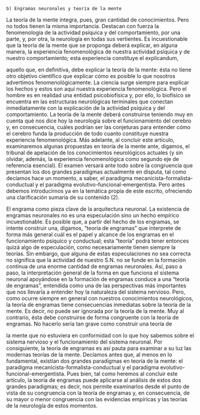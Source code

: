 ```
b) Engramas neuronales y teoría de la mente
```
La teoría de la mente integra, pues, gran cantidad de conocimientos.
Pero no todos tienen la misma importancia. Destacan con fuerza la
fenomenología de la actividad psíquica y del comportamiento, por una
parte, y, por otra, la neurología en todas sus vertientes. Es incuestionable
que la teoría de la mente que se proponga deberá explicar, en alguna
manera, la experiencia fenomenológica de nuestra actividad psíquica y de
nuestro comportamiento; esta experiencia constituye el explicandum,


aquello que, en definitiva, debe explicar la teoría de la mente: ésta no tiene
otro objetivo científico que explicar cómo es posible lo que nosotros
advertimos fenomenológicamente. La ciencia surge siempre para explicar
los hechos y estos son aquí nuestra experiencia fenomenológica. Pero el
hombre es en realidad una entidad psicobiofísica y, por ello, lo biofísico se
encuentra en las estructuras neurológicas terminales que conectan
inmediatamente con la explicación de la actividad psíquica y del
comportamiento. La teoría de la mente deberá construirse teniendo muy en
cuenta qué nos dice hoy la neurología sobre el funcionamiento del cerebro
y, en consecuencia, cuáles podrían ser las conjeturas para entender cómo el
cerebro funda la producción de todo cuanto constituye nuestra experiencia
fenomenológica.
Más adelante, al concluir este artículo, examinaremos algunas
propuestas en teoría de la mente ante, digamos, el tribunal de apelación de
los conocimientos neurológicos actuales (y sin olvidar, además, la
experiencia fenomenológica como segundo eje de referencia esencial). El
examen versará ante todo sobre la congruencia que presentan los dos
grandes paradigmas actualmente en disputa, tal como decíamos hace un
momento, a saber, el paradigma mecanicista-formalista-conductual y el
paradigma evolutivo-funcional-emergentista. Pero antes debemos
introducirnos ya en la temática propia de este escrito, ofreciendo una
clarificación sumaria de su contenido (2).

El engrama como pieza clave de la arquitectura neuronal. La
existencia de engramas neuronales no es una especulación sino un hecho
empírico incuestionable. Es posible que, a partir del hecho de los engramas,
se intente construir una, digamos, “teoría de engramas” que interprete de
forma más general cuál es el papel y alcance de los engramas en el
funcionamiento psíquico y conductual; esta “teoría” podrá tener entonces
quizá algo de especulación, como necesariamente tienen siempre la teorías.
Sin embargo, que alguna de estas especulaciones no sea correcta no
significa que la actividad de nuestro S.N. no se funde en la formación
continua de una enorme cantidad de engramas neuronales. Así, paso a paso,
la interpretación general de la forma en que funciona el sistema neuronal
apoyándose en la formación de engramas conduce a una “teoría de
engramas”, entendida como una de las perspectivas más importantes que
nos llevaría a entender hoy la naturaleza del sistema nervioso.
Pero, como ocurre siempre en general con nuestros conocimientos
neurológicos, la teoría de engramas tiene consecuencias inmediatas sobre la
teoría de la mente. Es decir, no puede ser ignorada por la teoría de la
mente. Muy al contrario, ésta debe construirse de forma congruente con la
teoría de engramas. No hacerlo sería tan grave como construir una teoría de


la mente que no estuviera en conformidad con lo que hoy sabemos sobre el
sistema nervioso y el funcionamiento del sistema neuronal.
Por consiguiente, la teoría de engramas es así pauta para examinar a
su luz las modernas teorías de la mente. Decíamos antes que, al menos en
lo fundamental, existían dos grandes paradigmas en teoría de la mente: el
paradigma mecanicista-formalista-conductual y el paradigma evolutivo-
funcional-emergentista. Pues bien, tal como heremos al concluir este
artículo, la teoría de engramas puede aplicarse al análisis de estos dos
grandes paradigmas; es decir, nos permite examinarlos desde el punto de
vista de su congruencia con la teoría de engramas y, en consecuencia, de su
mayor o menor congruencia con las evidencias empíricas y las teorías de la
neurología de estos momentos.